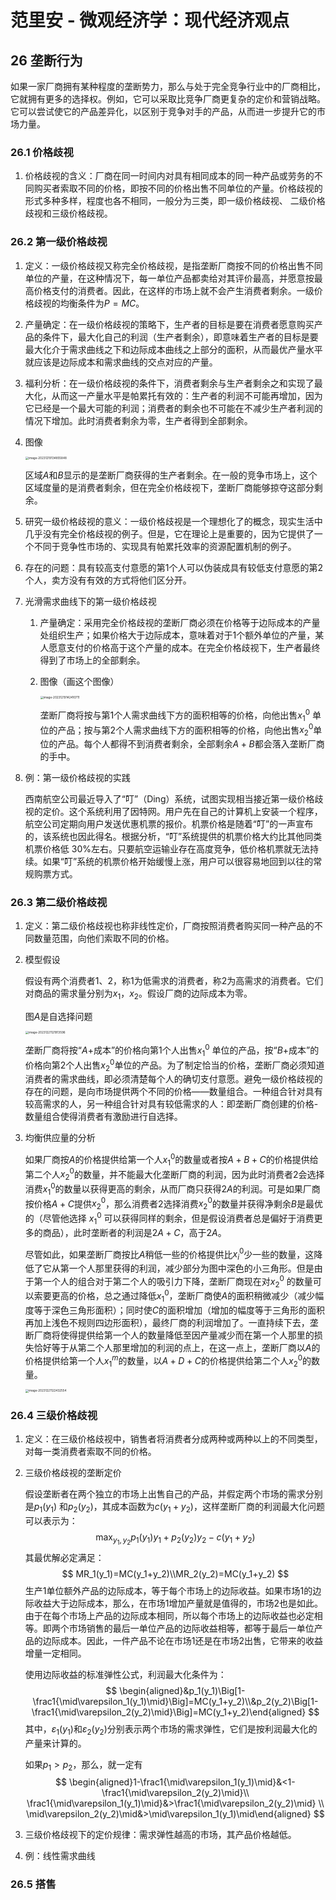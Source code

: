 # 范里安 - 微观经济学：现代经济观点

## 26 垄断行为

如果一家厂商拥有某种程度的垄断势力，那么与处于完全竞争行业中的厂商相比，它就拥有更多的选择权。例如，它可以采取比竞争厂商更复杂的定价和营销战略。它可以尝试使它的产品差异化，以区别于竞争对手的产品，从而进一步提升它的市场力量。

### 26.1 价格歧视

1. 价格歧视的含义：厂商在同一时间内对具有相同成本的同一种产品或劳务的不同购买者索取不同的价格，即按不同的价格出售不同单位的产量。价格歧视的形式多种多样，程度也各不相同，一般分为三类，即一级价格歧视、 二级价格歧视和三级价格歧视。

### 26.2 第一级价格歧视

1. 定义：一级价格歧视又称完全价格歧视，是指垄断厂商按不同的价格出售不同单位的产量，在这种情况下，每一单位产品都卖给对其评价最高，并愿意按最高价格支付的消费者。因此，在这样的市场上就不会产生消费者剩余。一级价格歧视的均衡条件为$P=MC$。

2. 产量确定：在一级价格歧视的策略下，生产者的目标是要在消费者愿意购买产品的条件下，最大化自己的利润（生产者剩余），即意味着生产者的目标是要最大化介于需求曲线之下和边际成本曲线之上部分的面积，从而最优产量水平就应该是边际成本和需求曲线的交点对应的产量。

3. 福利分析：在一级价格歧视的条件下，消费者剩余与生产者剩余之和实现了最大化，从而这一产量水平是帕累托有效的：生产者的利润不可能再增加，因为它已经是一个最大可能的利润；消费者的剩余也不可能在不减少生产者利润的情况下增加。此时消费者剩余为零，生产者得到全部剩余。

4. 图像

   <img src="assets/image-20231219134855848.png" alt="image-20231219134855848" style="zoom:33%;" />

   区域$A$和$B$显示的是垄断厂商获得的生产者剩余。在一般的竞争市场上，这个区域度量的是消费者剩余，但在完全价格歧视下，垄断厂商能够掠夺这部分剩余。

5. 研究一级价格歧视的意义：一级价格歧视是一个理想化了的概念，现实生活中几乎没有完全价格歧视的例子。但是，它在理论上是重要的，因为它提供了一个不同于竞争性市场的、实现具有帕累托效率的资源配置机制的例子。

6. 存在的问题：具有较高支付意愿的第1个人可以伪装成具有较低支付意愿的第2个人，卖方没有有效的方式将他们区分开。

7. 光滑需求曲线下的第一级价格歧视

   1. 产量确定：采用完全价格歧视的垄断厂商必须在价格等于边际成本的产量处组织生产；如果价格大于边际成本，意味着对于1个额外单位的产量，某人愿意支付的价格高于这个产量的成本。在完全价格歧视下，生产者最终得到了市场上的全部剩余。

   2. 图像（画这个图像）

      <img src="assets/image-20231219142410711.png" alt="image-20231219142410711" style="zoom:33%;" />
      
      垄断厂商将按与第1个人需求曲线下方的面积相等的价格，向他出售$x_{1}^{0}$ 单位的产品；按与第2个人需求曲线下方的面积相等的价格，向他出售$x_{2}^{0}$单位的产品。每个人都得不到消费者剩余，全部剩余$A+B$都会落入垄断厂商的手中。

8. 例：第一级价格歧视的实践

   西南航空公司最近导入了“叮”（Ding）系统，试图实现相当接近第一级价格歧视的定价。这个系统利用了因特网。用户先在自己的计算机上安装一个程序，航空公司定期向用户发送优惠机票的报价。机票价格是随着“叮”的一声宣布的，该系统也因此得名。根据分析，“叮”系统提供的机票价格大约比其他同类机票价格低 30%左右。只要航空运输业存在高度竞争，低价格机票就无法持续。如果“叮”系统的机票价格开始缓慢上涨，用户可以很容易地回到以往的常规购票方式。


### 26.3 第二级价格歧视

1. 定义：第二级价格歧视也称非线性定价，厂商按照消费者购买同一种产品的不同数量范围，向他们索取不同的价格。

2. 模型假设

   假设有两个消费者1、2，称1为低需求的消费者，称2为高需求的消费者。它们对商品的需求量分别为$x_1$，$x_2$。假设厂商的边际成本为零。

   图$A$是自选择问题

   <img src="assets/image-20231221121913596.png" alt="image-20231221121913596" style="zoom:33%;" />

   垄断厂商将按“$A$+成本”的价格向第1个人出售$x_1^0$ 单位的产品，按“$B+$成本”的价格向第2个人出售$x_2^0$单位的产品。为了制定恰当的价格，垄断厂商必须知道消费者的需求曲线，即必须清楚每个人的确切支付意愿。避免一级价格歧视的存在的问题，是向市场提供两个不同的价格——数量组合。一种组合针对具有较高需求的人，另一种组合针对具有较低需求的人：即垄断厂商创建的价格-数量组合使得消费者有激励进行自选择。

3. 均衡供应量的分析

   如果厂商按$A$的价格提供给第一个人$x_1^0$的数量或者按$A+B+C$的价格提供给第二个人$x_2^0$的数量，并不能最大化垄断厂商的利润，因为此时消费者2会选择消费$x_{1}^{0}$的数量以获得更高的剩余，从而厂商只获得$2A$的利润。可是如果厂商按价格$A+C$提供$x_2^0$，那么消费者2选择消费$x_{2}^{0}$的数量并获得净剩余$B$是最优的（尽管他选择 $x_{1}^0$ 可以获得同样的剩余，但是假设消费者总是偏好于消费更多的商品），此时垄断者的利润是2$A+C$，高于2$A$。

   尽管如此，如果垄断厂商按比$A$稍低一些的价格提供比$x_i^0$少一些的数量，这降低了它从第一个人那里获得的利润，减少部分为图中深色的小三角形。但是由于第一个人的组合对于第二个人的吸引力下降，垄断厂商现在对$x_2^0$ 的数量可以索要更高的价格，总之通过降低$x_1^0$，垄断厂商使$A$的面积稍微减少（减少幅度等于深色三角形面积）；同时使$C$的面积增加（增加的幅度等于三角形的面积再加上浅色不规则四边形面积），最终厂商的利润增加了。一直持续下去，垄断厂商将使得提供给第一个人的数量降低至因产量减少而在第一个人那里的损失恰好等于从第二个人那里增加的利润的点上，在这一点上，垄断厂商以$A$的价格提供给第一个人$x_1^m$的数量，以$A+D+C$的价格提供给第二个人$x_2^0$的数量。

   <img src="assets/image-20231221122432554.png" alt="image-20231221122432554" style="zoom:33%;" />

### 26.4 三级价格歧视

1. 定义：在三级价格歧视中，销售者将消费者分成两种或两种以上的不同类型，对每一类消费者索取不同的价格。

2. 三级价格歧视的垄断定价

   假设垄断者在两个独立的市场上出售自己的产品，并假定两个市场的需求分别是${p_1}(y_1)$ 和$p_2(y_2)$，其成本函数为$c(y_1+y_2)$，这样垄断厂商的利润最大化问题可以表示为： 
   $$
   \max_{y_1,y_2}p_1(y_1)y_1+p_2(y_2)y_2-c(y_1+y_2)
   $$
   其最优解必定满足：
   $$
   MR_1(y_1)=MC(y_1+y_2)\\MR_2(y_2)=MC(y_1+y_2)
   $$
   生产1单位额外产品的边际成本，等于每个市场上的边际收益。如果市场1的边际收益大于边际成本，那么，在市场1增加产量就是值得的，市场2也是如此。由于在每个市场上产品的边际成本相同，所以每个市场上的边际收益也必定相等。即两个市场销售的最后一单位产品的边际收益相等，都等于最后一单位产品的边际成本。因此，一件产品不论在市场1还是在市场2出售，它带来的收益增量一定相同。

   使用边际收益的标准弹性公式，利润最大化条件为：
   $$
   \begin{aligned}&p_1(y_1)\Big[1-\frac1{\mid\varepsilon_1(y_1)\mid}\Big]=MC(y_1+y_2)\\&p_2(y_2)\Big[1-\frac1{\mid\varepsilon_2(y_2)\mid}\Big]=MC(y_1+y_2)\end{aligned}
   $$
   其中，$\varepsilon_1(y_1)$和$\varepsilon_2(y_2)$分别表示两个市场的需求弹性，它们是按利润最大化的产量来计算的。

   如果$p_1>p_2$，那么，就一定有
   $$
   \begin{aligned}1-\frac1{\mid\varepsilon_1(y_1)\mid}&<1-\frac1{\mid\varepsilon_2(y_2)\mid}\\ \frac1{\mid\varepsilon_1(y_1)\mid}&>\frac1{\mid\varepsilon_2(y_2)\mid} \\ \mid\varepsilon_2(y_2)\mid&>\mid\varepsilon_1(y_1)\mid\end{aligned}
   $$

3. 三级价格歧视下的定价规律：需求弹性越高的市场，其产品价格越低。

4. 例：线性需求曲线

### 26.5 搭售